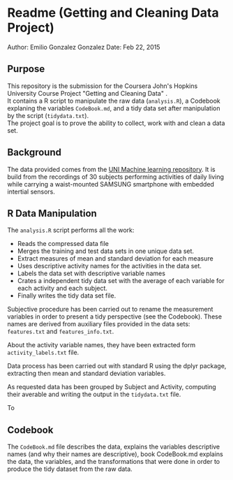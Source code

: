 Readme (Getting and Cleaning Data Project)
========================================================

Author: Emilio Gonzalez Gonzalez
Date:   Feb 22, 2015

## Purpose
This repository is the submission for the Coursera  John's Hopkins University Course Project "Getting and Cleaning Data" .  
It contains a R script to manipulate the raw data (`analysis.R`), a Codebook explaning the variables `CodeBook.md`, and a tidy data set after manipulation by the script (`tidydata.txt`).   
The project goal is to prove the ability to collect, work with and clean a data set.

## Background
The data provided comes from the [UNI Machine learning repository](http://archive.ics.uci.edu/ml/datasets/Human+Activity+Recognition+Using+Smartphones).
It is build from the recordings of 30 subjects performing activities of daily living while carrying a waist-mounted SAMSUNG smartphone with embedded intertial sensors.

## R  Data Manipulation
The `analysis.R` script performs all the work:
* Reads the compressed data file
* Merges the training and test data sets in one unique data set.
* Extract measures of mean and standard deviation for each measure
* Uses descriptive activity names for the activities in the data set.
* Labels the data set with descriptive variable names
* Crates a independent tidy data set with the average of each variable for each activity and each subject.
* Finally writes the tidy data set file.

Subjective procedure has been carried out to rename the measurement variables in order to present a tidy perspective (see the Codebook). These names are derived from auxiliary files provided in the data sets: `features.txt` and `features_info.txt`.

About the activity variable names, they have been extracted form `activity_labels.txt` file.

Data process has been carried out with standard R using the dplyr package, extracting then mean and standard deviation variables.

As requested data has been grouped by Subject and Activity, computing their averable and writing the output in the `tidydata.txt` file.

To 
## Codebook
The `CodeBook.md` file describes the data, explains the variables descriptive names (and why their names are descriptive),
book CodeBook.md explains the data, the variables, and the transformations that were done in order to produce the tidy dataset from the raw data.
